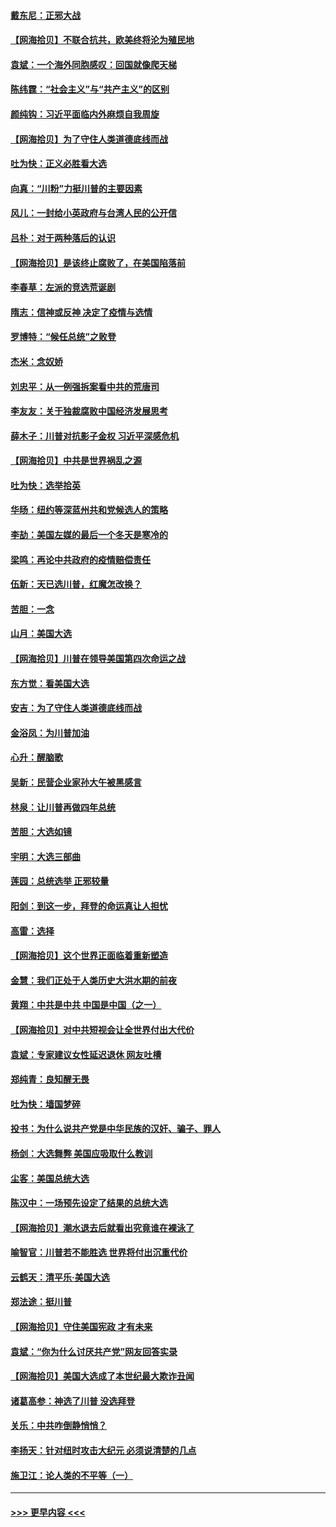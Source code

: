 #### [戴东尼：正邪大战](../pages/nsc993/n12567033.md?t=11221602) 
#### [【网海拾贝】不联合抗共，欧美终将沦为殖民地](../pages/nsc993/n12565068.md?t=11221602) 
#### [袁斌：一个海外同胞感叹：回国就像爬天梯](../pages/nsc993/n12564986.md?t=11221602) 
#### [陈纬霆：“社会主义”与“共产主义”的区别](../pages/nsc993/n12562417.md?t=11221602) 
#### [颜纯钩：习近平面临内外麻烦自我周旋](../pages/nsc993/n12563356.md?t=11221602) 
#### [【网海拾贝】为了守住人类道德底线而战](../pages/nsc993/n12562542.md?t=11221602) 
#### [吐为快：正义必胜看大选](../pages/nsc993/n12561967.md?t=11221602) 
#### [向真：“川粉”力挺川普的主要因素](../pages/nsc993/n12560774.md?t=11221602) 
#### [风儿：一封给小英政府与台湾人民的公开信](../pages/nsc993/n12560581.md?t=11221602) 
#### [吕朴：对于两种落后的认识](../pages/nsc993/n12560492.md?t=11221602) 
#### [【网海拾贝】是该终止腐败了，在美国陷落前](../pages/nsc993/n12559936.md?t=11221602) 
#### [李春草：左派的竞选荒诞剧](../pages/nsc993/n12558380.md?t=11221602) 
#### [隋志：信神或反神 决定了疫情与选情](../pages/nsc993/n12558255.md?t=11221602) 
#### [罗博特：“候任总统”之败登](../pages/nsc993/n12558189.md?t=11221602) 
#### [杰米：念奴娇](../pages/nsc993/n12558174.md?t=11221602) 
#### [刘忠平：从一例强拆案看中共的荒唐司](../pages/nsc993/n12558036.md?t=11221602) 
#### [李友友：关于独裁腐败中国经济发展思考](../pages/nsc993/n12558004.md?t=11221602) 
#### [薛木子：川普对抗影子金权 习近平深感危机](../pages/nsc993/n12557342.md?t=11221602) 
#### [【网海拾贝】中共是世界祸乱之源](../pages/nsc993/n12555353.md?t=11221602) 
#### [吐为快：选举拾英](../pages/nsc993/n12555041.md?t=11221602) 
#### [华旸：纽约等深蓝州共和党候选人的策略](../pages/nsc993/n12554309.md?t=11221602) 
#### [李劼：美国左媒的最后一个冬天是寒冷的](../pages/nsc993/n12552947.md?t=11221602) 
#### [梁鸣：再论中共政府的疫情赔偿责任](../pages/nsc993/n12553012.md?t=11221602) 
#### [伍新：天已选川普，红魔怎改换？](../pages/nsc993/n12552970.md?t=11221602) 
#### [苦胆：一念](../pages/nsc993/n12552957.md?t=11221602) 
#### [山月：美国大选](../pages/nsc993/n12552446.md?t=11221602) 
#### [【网海拾贝】川普在领导美国第四次命运之战](../pages/nsc993/n12551973.md?t=11221602) 
#### [东方觉：看美国大选](../pages/nsc993/n12551647.md?t=11221602) 
#### [安吉：为了守住人类道德底线而战](../pages/nsc993/n12551111.md?t=11221602) 
#### [金浴凤：为川普加油](../pages/nsc993/n12551085.md?t=11221602) 
#### [心升：醒脑歌](../pages/nsc993/n12550984.md?t=11221602) 
#### [吴新：民营企业家孙大午被黑感言](../pages/nsc993/n12550656.md?t=11221602) 
#### [林泉：让川普再做四年总统](../pages/nsc993/n12550640.md?t=11221602) 
#### [苦胆：大选如镜](../pages/nsc993/n12550630.md?t=11221602) 
#### [宇明：大选三部曲](../pages/nsc993/n12550603.md?t=11221602) 
#### [莲园：总统选举 正邪较量](../pages/nsc993/n12550594.md?t=11221602) 
#### [阳剑：到这一步，拜登的命运真让人担忧](../pages/nsc993/n12549093.md?t=11221602) 
#### [高雷：选择](../pages/nsc993/n12549087.md?t=11221602) 
#### [【网海拾贝】这个世界正面临着重新塑造](../pages/nsc993/n12548326.md?t=11221602) 
#### [金慧：我们正处于人类历史大洪水期的前夜](../pages/nsc993/n12547914.md?t=11221602) 
#### [黄翔：中共是中共 中国是中国（之一）](../pages/nsc993/n12547576.md?t=11221602) 
#### [【网海拾贝】对中共短视会让全世界付出大代价](../pages/nsc993/n12546043.md?t=11221602) 
#### [袁斌：专家建议女性延迟退休 网友吐槽](../pages/nsc993/n12545424.md?t=11221602) 
#### [郑纯青：良知醒无畏](../pages/nsc993/n12545394.md?t=11221602) 
#### [吐为快：墙国梦碎](../pages/nsc993/n12545309.md?t=11221602) 
#### [投书：为什么说共产党是中华民族的汉奸、骗子、罪人](../pages/nsc993/n12545089.md?t=11221602) 
#### [杨剑：大选舞弊 美国应吸取什么教训](../pages/nsc993/n12543937.md?t=11221602) 
#### [尘客：美国总统大选](../pages/nsc993/n12543828.md?t=11221602) 
#### [陈汉中：一场预先设定了结果的总统大选](../pages/nsc993/n12543564.md?t=11221602) 
#### [【网海拾贝】潮水退去后就看出究竟谁在裸泳了](../pages/nsc993/n12543321.md?t=11221602) 
#### [喻智官：川普若不能胜选 世界将付出沉重代价](../pages/nsc993/n12541352.md?t=11221602) 
#### [云鹤天：清平乐‧美国大选](../pages/nsc993/n12540916.md?t=11221602) 
#### [郑法途：挺川普](../pages/nsc993/n12540898.md?t=11221602) 
#### [【网海拾贝】守住美国宪政 才有未来](../pages/nsc993/n12540423.md?t=11221602) 
#### [袁斌：“你为什么讨厌共产党”网友回答实录](../pages/nsc993/n12540208.md?t=11221602) 
#### [【网海拾贝】美国大选成了本世纪最大欺诈丑闻](../pages/nsc993/n12538029.md?t=11221602) 
#### [诸葛高参：神选了川普 没选拜登](../pages/nsc993/n12537664.md?t=11221602) 
#### [关乐：中共咋倒静悄悄？](../pages/nsc993/n12537615.md?t=11221602) 
#### [李扬天：针对纽时攻击大纪元 必须说清楚的几点](../pages/nsc993/n12536001.md?t=11221602) 
#### [施卫江：论人类的不平等（一）](../pages/nsc993/n12535700.md?t=11221602) 

----
#### [ >>> 更早内容 <<< ](../indexes/nsc993-earlier.md)
